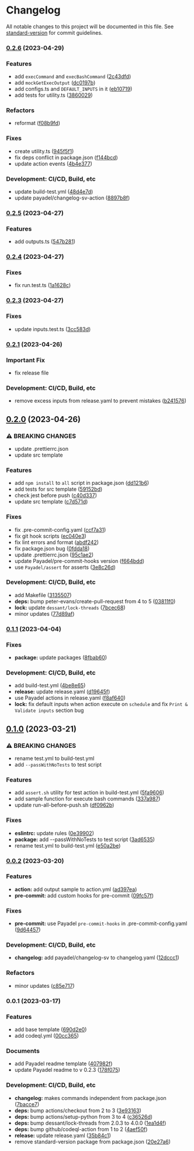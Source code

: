 # Changelog

All notable changes to this project will be documented in this file. See [standard-version](https://github.com/conventional-changelog/standard-version) for commit guidelines.


### [0.2.6](https://github.com/Payadel/github-action-typescript/compare/v0.2.5...v0.2.6) (2023-04-29)


### Features

* add `execCommand` and `execBashCommand` ([2c43dfd](https://github.com/Payadel/github-action-typescript/commit/2c43dfd3e56e2100bd7149e7061dcda9572c37cf))
* add `mockGetExecOutput` ([dc0197b](https://github.com/Payadel/github-action-typescript/commit/dc0197b628ea030231c015ffb470e0c673344f90))
* add configs.ts and `DEFAULT_INPUTS` in it ([eb10719](https://github.com/Payadel/github-action-typescript/commit/eb1071914eda96245b6fb1d7563b0d1fdd88c435))
* add tests for utility.ts ([3860029](https://github.com/Payadel/github-action-typescript/commit/3860029fcea8a27590ad6a4e4709f084b3c7f8dd))


### Refactors

* reformat ([f08b9fd](https://github.com/Payadel/github-action-typescript/commit/f08b9fd5f966a93c0772e1598332b3185e2496dc))


### Fixes

* create utility.ts ([945f5f1](https://github.com/Payadel/github-action-typescript/commit/945f5f1b3b800664a06a287a93605b9161986bf2))
* fix deps conflict in package.json ([f144bcd](https://github.com/Payadel/github-action-typescript/commit/f144bcd068bac3332153700249443ffd3f0ba5ef))
* update action events ([4b4e377](https://github.com/Payadel/github-action-typescript/commit/4b4e377bb8106a8c90bb7d8213fba2eff3b7d9cd))


### Development: CI/CD, Build, etc

* update build-test.yml ([48d4e7d](https://github.com/Payadel/github-action-typescript/commit/48d4e7d9be2a44c20db8d81d6025753849bd5feb))
* update payadel/changelog-sv-action ([8897b8f](https://github.com/Payadel/github-action-typescript/commit/8897b8fd292cd52e40f30739ac4f37f2c25a0e7f))

### [0.2.5](https://github.com/Payadel/github-action-typescript/compare/v0.2.4...v0.2.5) (2023-04-27)


### Features

* add outputs.ts ([547b281](https://github.com/Payadel/github-action-typescript/commit/547b281bc58ffa426920a47772c03434a5249e62))

### [0.2.4](https://github.com/Payadel/github-action-typescript/compare/v0.2.3...v0.2.4) (2023-04-27)


### Fixes

* fix run.test.ts ([1a1628c](https://github.com/Payadel/github-action-typescript/commit/1a1628c7674afadb1a5bc4566ae8ed0ea2e05b89))

### [0.2.3](https://github.com/Payadel/github-action-typescript/compare/v0.2.2...v0.2.3) (2023-04-27)


### Fixes

* update inputs.test.ts ([3cc583d](https://github.com/Payadel/github-action-typescript/commit/3cc583df53a92ba72142bca7bab94ce70569417a))

### [0.2.1](https://github.com/Payadel/github-action-typescript/compare/v0.2.0...v0.2.1) (2023-04-26)


### Important Fix

* fix release file

### Development: CI/CD, Build, etc

* remove excess inputs from release.yaml to prevent mistakes ([b241576](https://github.com/Payadel/github-action-typescript/commit/b24157658178747801b5e48065f05a16cf4555ad))

## [0.2.0](https://github.com/Payadel/github-action-typescript/compare/v0.1.1...v0.2.0) (2023-04-26)


### ⚠ BREAKING CHANGES

* update .prettierrc.json
* update src template

### Features

* add `npm install` to `all` script in package.json ([dd121b6](https://github.com/Payadel/github-action-typescript/commit/dd121b680333dfaf03020c538b8b4e89e4c81d65))
* add tests for src template ([59152bd](https://github.com/Payadel/github-action-typescript/commit/59152bd024515188f2c30b5ba726a28c12520077))
* check jest before push ([c40d337](https://github.com/Payadel/github-action-typescript/commit/c40d337e604c714a42ea34ee3aaf9e88bb34d240))
* update src template ([c7d571d](https://github.com/Payadel/github-action-typescript/commit/c7d571d301a5de4a31696e5ed8d262a61ac656cb))


### Fixes

* fix .pre-commit-config.yaml ([ccf7a31](https://github.com/Payadel/github-action-typescript/commit/ccf7a315907b8c578146d906e56210e48345e49f))
* fix git hook scripts ([ec040e3](https://github.com/Payadel/github-action-typescript/commit/ec040e3765764842f3b989f1c3f050bf9116b0d6))
* fix lint errors and format ([abdf242](https://github.com/Payadel/github-action-typescript/commit/abdf242d147741049eab5727671e6914c21775a5))
* fix package.json bug ([0fdda18](https://github.com/Payadel/github-action-typescript/commit/0fdda18b144218cce353a23cc2e5a577dab68704))
* update .prettierrc.json ([95c1ae2](https://github.com/Payadel/github-action-typescript/commit/95c1ae2baa8ffb77c3af4e802831ec55d185ffcc))
* update Payadel/pre-commit-hooks version ([f664bdd](https://github.com/Payadel/github-action-typescript/commit/f664bdddfc936ef7f8783f6726e7f062b92fab6a))
* use `Payadel/assert` for asserts ([3e8c26d](https://github.com/Payadel/github-action-typescript/commit/3e8c26da54b0060e29f6d853d071b16bc6b67cba))


### Development: CI/CD, Build, etc

* add Makefile ([3135507](https://github.com/Payadel/github-action-typescript/commit/313550777461193c8684899ce9e09e8d49b6e640))
* **deps:** bump peter-evans/create-pull-request from 4 to 5 ([03811f0](https://github.com/Payadel/github-action-typescript/commit/03811f020cca8f7059b23a7dc485c932e3b72e50))
* **lock:** update `dessant/lock-threads` ([7bcec68](https://github.com/Payadel/github-action-typescript/commit/7bcec68a794a7f3bd06649d058a54c4f17ec5cf0))
* minor updates ([77d89af](https://github.com/Payadel/github-action-typescript/commit/77d89af47a3449998dfb6b899744a963fefcb401))

### [0.1.1](https://github.com/Payadel/github-action-typescript/compare/v0.1.0...v0.1.1) (2023-04-04)


### Fixes

* **package:** update packages ([8fbab60](https://github.com/Payadel/github-action-typescript/commit/8fbab60713dbb5078c4d19812a78e0671b75c38a))

### Development: CI/CD, Build, etc

* add build-test.yml ([4be8e65](https://github.com/Payadel/github-action-typescript/commit/4be8e652f79986d801e56f542302b6da0afee362))
* **release:** update release.yaml ([d19645f](https://github.com/Payadel/github-action-typescript/commit/d19645f12fc2967c18b7e3632ba50a94df7fbb7f))
* use Payadel actions in release.yaml ([f8af640](https://github.com/Payadel/github-action-typescript/commit/f8af6401ce4b7b6d089b164977c3ec48515de45f))
* **lock:** fix default inputs when action execute on `schedule` and fix `Print & Validate inputs` section bug

## [0.1.0](https://github.com/Payadel/github-action-typescript/compare/v0.0.2...v0.1.0) (2023-03-21)

### ⚠ BREAKING CHANGES

* rename test.yml to build-test.yml
* add `--passWithNoTests` to test script

### Features

* add `assert.sh` utility for test action in
  build-test.yml ([5fa9606](https://github.com/Payadel/github-action-typescript/commit/5fa96065304c4e2b5b55a891526d382312541957))
* add sample function for execute bash
  commands ([337a987](https://github.com/Payadel/github-action-typescript/commit/337a9877bb18d94c33da74e4ca272a60ad5bd8da))
* update
  run-all-before-push.sh ([df0962b](https://github.com/Payadel/github-action-typescript/commit/df0962bfeeffae35676fecfc73182db102ef8b2e))

### Fixes

* **eslintrc:** update
  rules ([0e39902](https://github.com/Payadel/github-action-typescript/commit/0e39902e3665d5fbb221229f08bcbbe3b5dcd3b7))
* **package:** add --passWithNoTests to test
  script ([3ad6535](https://github.com/Payadel/github-action-typescript/commit/3ad6535ec067c8e9dc242d957df7868e8b3fd1e1))
* rename test.yml to
  build-test.yml ([e50a2be](https://github.com/Payadel/github-action-typescript/commit/e50a2be8240db68f2a8eee863a8d7e28912fedbd))

### [0.0.2](https://github.com/Payadel/github-action-typescript/compare/v0.0.1...v0.0.2) (2023-03-20)

### Features

* **action:** add output sample to
  action.yml ([ad397ea](https://github.com/Payadel/github-action-typescript/commit/ad397eac6592471fb45b6a49b4929f094db8e2cc))
* **pre-commit:** add custom hooks for
  pre-commit ([09fc57f](https://github.com/Payadel/github-action-typescript/commit/09fc57f9c5475858db90e99733923efeb72a8ce0))

### Fixes

* **pre-commit:** use Payadel `pre-commit-hooks` in
  .pre-commit-config.yaml ([9d64457](https://github.com/Payadel/github-action-typescript/commit/9d644575d89c714d22b4caa21bb00606080433cb))

### Development: CI/CD, Build, etc

* **changelog:** add payadel/changelog-sv to
  changelog.yaml ([12dccc1](https://github.com/Payadel/github-action-typescript/commit/12dccc1383ef0b75f500bd89825d05ffb955d978))

### Refactors

* minor
  updates ([c85e717](https://github.com/Payadel/github-action-typescript/commit/c85e717f8161256f0376db081e3423fbcfa5c50c))

### 0.0.1 (2023-03-17)

### Features

* add base
  template ([690d2e0](https://github.com/Payadel/github-action-typescript/commit/690d2e0e01c7b140842e5c80e3c3e117d7f220a0))
* add
  codeql.yml ([00cc365](https://github.com/Payadel/github-action-typescript/commit/00cc365301eee897156aa05c43aff9cd9db46568))

### Documents

* add Payadel readme
  template ([407982f](https://github.com/Payadel/github-action-typescript/commit/407982fed08150cee0f34ba44fa173f98358c100))
* update Payadel readme to v
  0.2.3 ([178f075](https://github.com/Payadel/github-action-typescript/commit/178f075bc14d501bd4cc08468791feacc29ce5f4))

### Development: CI/CD, Build, etc

* **changelog:** makes commands independent from
  package.json ([7bacce7](https://github.com/Payadel/github-action-typescript/commit/7bacce763b18bf81df691e6b660f11ac404bd6c8))
* **deps:** bump actions/checkout from 2 to
  3 ([3e93163](https://github.com/Payadel/github-action-typescript/commit/3e9316373b14cb313478da214dd7dba7933d41ea))
* **deps:** bump actions/setup-python from 3 to
  4 ([c36526d](https://github.com/Payadel/github-action-typescript/commit/c36526ddea1c4ce689be35c1fc71fa94432dd920))
* **deps:** bump dessant/lock-threads from 2.0.3 to
  4.0.0 ([1ea1d4f](https://github.com/Payadel/github-action-typescript/commit/1ea1d4f151eb5dfd2330db620ee8aca7fb429852))
* **deps:** bump github/codeql-action from 1 to
  2 ([4aef50f](https://github.com/Payadel/github-action-typescript/commit/4aef50f59b963068ea9d7a31d7e8b707d32bf320))
* **release:** update
  release.yaml ([35b84c1](https://github.com/Payadel/github-action-typescript/commit/35b84c10e7c785f4be46d65633e952ee3ff032b8))
* remove standard-version package from
  package.json ([20e27a6](https://github.com/Payadel/github-action-typescript/commit/20e27a6934f8cf163932ab9ebbc76e5838ac1dad))

